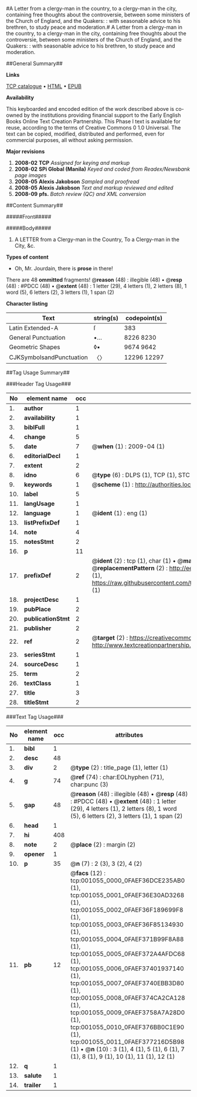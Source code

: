 #A Letter from a clergy-man in the country, to a clergy-man in the city, containing free thoughts about the controversie, between some ministers of the Church of England, and the Quakers: : with seasonable advice to his brethren, to study peace and moderation.#
A Letter from a clergy-man in the country, to a clergy-man in the city, containing free thoughts about the controversie, between some ministers of the Church of England, and the Quakers: : with seasonable advice to his brethren, to study peace and moderation.

##General Summary##

**Links**

[TCP catalogue](http://www.ota.ox.ac.uk/tcp/)  • 
[HTML](http://tei.it.ox.ac.uk/tcp/Texts-HTML/free/N00/N00875.html)  • 
[EPUB](http://tei.it.ox.ac.uk/tcp/Texts-EPUB/free/N00/N00875.epub)

**Availability**

This keyboarded and encoded edition of the
	       work described above is co-owned by the institutions
	       providing financial support to the Early English Books
	       Online Text Creation Partnership. This Phase I text is
	       available for reuse, according to the terms of Creative
	       Commons 0 1.0 Universal. The text can be copied,
	       modified, distributed and performed, even for
	       commercial purposes, all without asking permission.

**Major revisions**

1. __2008-02__ __TCP__ *Assigned for keying and markup*
1. __2008-02__ __SPi Global (Manila)__ *Keyed and coded from Readex/Newsbank page images*
1. __2008-05__ __Alexis Jakobson__ *Sampled and proofread*
1. __2008-05__ __Alexis Jakobson__ *Text and markup reviewed and edited*
1. __2008-09__ __pfs.__ *Batch review (QC) and XML conversion*

##Content Summary##

#####Front#####

#####Body#####

1. A LETTER from a Clergy-man in the Country, To a Clergy-man in the City, &c.

**Types of content**

  * Oh, Mr. Jourdain, there is **prose** in there!

There are 48 **ommitted** fragments! 
 @__reason__ (48) : illegible (48)  •  @__resp__ (48) : #PDCC (48)  •  @__extent__ (48) : 1 letter (29), 4 letters (1), 2 letters (8), 1 word (5), 6 letters (2), 3 letters (1), 1 span (2)

**Character listing**


|Text|string(s)|codepoint(s)|
|---|---|---|
|Latin Extended-A|ſ|383|
|General Punctuation|•…|8226 8230|
|Geometric Shapes|◊▪|9674 9642|
|CJKSymbolsandPunctuation|〈〉|12296 12297|

##Tag Usage Summary##

###Header Tag Usage###

|No|element name|occ|attributes|
|---|---|---|---|
|1.|__author__|1||
|2.|__availability__|1||
|3.|__biblFull__|1||
|4.|__change__|5||
|5.|__date__|7| @__when__ (1) : 2009-04 (1)|
|6.|__editorialDecl__|1||
|7.|__extent__|2||
|8.|__idno__|6| @__type__ (6) : DLPS (1), TCP (1), STC (1), NOTIS (1), IMAGE-SET (1), EVANS-CITATION (1)|
|9.|__keywords__|1| @__scheme__ (1) : http://authorities.loc.gov/ (1)|
|10.|__label__|5||
|11.|__langUsage__|1||
|12.|__language__|1| @__ident__ (1) : eng (1)|
|13.|__listPrefixDef__|1||
|14.|__note__|4||
|15.|__notesStmt__|2||
|16.|__p__|11||
|17.|__prefixDef__|2| @__ident__ (2) : tcp (1), char (1)  •  @__matchPattern__ (2) : ([0-9\-]+):([0-9IVX]+) (1), (.+) (1)  •  @__replacementPattern__ (2) : http://eebo.chadwyck.com/downloadtiff?vid=$1&page=$2 (1), https://raw.githubusercontent.com/textcreationpartnership/Texts/master/tcpchars.xml#$1 (1)|
|18.|__projectDesc__|1||
|19.|__pubPlace__|2||
|20.|__publicationStmt__|2||
|21.|__publisher__|2||
|22.|__ref__|2| @__target__ (2) : https://creativecommons.org/publicdomain/zero/1.0/ (1), http://www.textcreationpartnership.org/docs/. (1)|
|23.|__seriesStmt__|1||
|24.|__sourceDesc__|1||
|25.|__term__|2||
|26.|__textClass__|1||
|27.|__title__|3||
|28.|__titleStmt__|2||


###Text Tag Usage###

|No|element name|occ|attributes|
|---|---|---|---|
|1.|__bibl__|1||
|2.|__desc__|48||
|3.|__div__|2| @__type__ (2) : title_page (1), letter (1)|
|4.|__g__|74| @__ref__ (74) : char:EOLhyphen (71), char:punc (3)|
|5.|__gap__|48| @__reason__ (48) : illegible (48)  •  @__resp__ (48) : #PDCC (48)  •  @__extent__ (48) : 1 letter (29), 4 letters (1), 2 letters (8), 1 word (5), 6 letters (2), 3 letters (1), 1 span (2)|
|6.|__head__|1||
|7.|__hi__|408||
|8.|__note__|2| @__place__ (2) : margin (2)|
|9.|__opener__|1||
|10.|__p__|35| @__n__ (7) : 2 (3), 3 (2), 4 (2)|
|11.|__pb__|12| @__facs__ (12) : tcp:001055_0000_0FAEF36DCE235AB0 (1), tcp:001055_0001_0FAEF36E30AD3268 (1), tcp:001055_0002_0FAEF36F189699F8 (1), tcp:001055_0003_0FAEF36F85134930 (1), tcp:001055_0004_0FAEF371B99F8A88 (1), tcp:001055_0005_0FAEF372A4AFDC68 (1), tcp:001055_0006_0FAEF37401937140 (1), tcp:001055_0007_0FAEF3740EBB3D80 (1), tcp:001055_0008_0FAEF374CA2CA128 (1), tcp:001055_0009_0FAEF3758A7A28D0 (1), tcp:001055_0010_0FAEF376BB0C1E90 (1), tcp:001055_0011_0FAEF377216D5B98 (1)  •  @__n__ (10) : 3 (1), 4 (1), 5 (1), 6 (1), 7 (1), 8 (1), 9 (1), 10 (1), 11 (1), 12 (1)|
|12.|__q__|1||
|13.|__salute__|1||
|14.|__trailer__|1||
